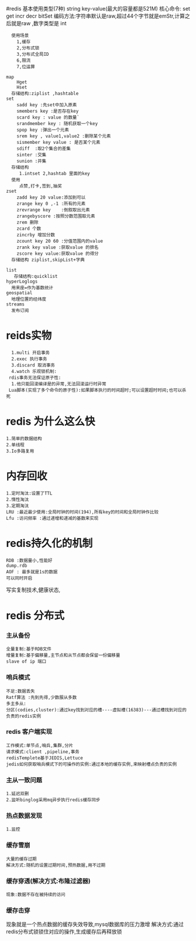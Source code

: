 #redis
    基本使用类型(7种)
    string key-value(最大的容量都是521M)
      核心命令:
        set
        get
        incr
        decr
        bitSet
      编码方法:字符串默认是raw,超过44个字节就是emStr,计算之后就是raw ,数字类型是 int
     
      使用场景
        1,缓存
        2,分布式锁
        3,分布式全局ID
        6,限流
        7,位运算
    
    map
        Hget
        Hset
      存储结构:ziplist ,hashtable
    set
        sadd key :先set中加入原素
        smembers key :是否存在key
        scard key : value 的数量`
        srandmember key : 随机获取一个key
        spop key :弹出一个元素
        srem key , value1,value2 :删除某个元素
        sismember key value : 是否某个元素
        sdiff  :取2个集合的差集    
        sinter :交集
        sunion :并集
      存储结构
         1.intset 2,hashtab 里面的key
      使用
         点赞,打卡,签到,抽奖
    zset
        zadd key 20 value:添加到可以
        zrange key 0 ,-1 :所有的元素
        zrevrange key    :倒叙取出元素
        zrangebyscore :按照分数范围取元素
        zrem 删除
        zcard 个数
        zincrby 增加分数
        zcount key 20 60 :分值范围内的value
        zrank key value :获取value 的排名
        zscore key value:获取value 的得分
      存储结构 ziplist,skipList+字典
    
    list
       存储结构:quicklist
    hyperLoglogs
      用来座=作为基数统计
    geospatial 
      地理位置的经纬度
    streams 
      发布订阅
# reids实物
      1.multi 开启事务
      2.exec 执行事务
      3.discard 取消事务
      4.watch 乐观锁机制:
     rdis事务无法保证原子性:
      1.他只能回滚编译是的异常,无法回滚运行时异常
     Lua脚本(实现了多个命令的原子性):如果脚本执行的时间超时;可以设置超时时间;也可以杀死
 # redis 为什么这么快
    1.简单的数据结构
    2.单线程
    3.Io多路复用
# 内存回收
    1.定时淘汰:设置了TTL
    2.惰性淘汰
    3.定期淘汰
    LRU :最近最少使用:全局时钟的时间(194),所有key的时间和全局时钟作比较
    Lfu :访问频率 :通过递增和递减的基数来实现
# redis持久化的机制
    RDB :数据量小,性能好 
    dump.rdb
    AOF : 最多就是1s的数据
    可以同时开启
   写实复制技术,健康状态,
# redis 分布式
### 主从备份
    全量复制:基于RDB文件
    增量复制:基于偏移量,主节点和从节点都会保留一份偏移量
    slave of ip 端口 
### 哨兵模式
    不足:数据丢失
    Ratf算法 :先到先得,少数服从多数
    多主多从:
    分区(codies,cluster):通过key找到对应的槽----虚拟槽(16383)---通过槽找到对应的负责的redis实例
### redis 客户端实现
    工作模式:单节点,哨兵,集群,分片 
    请求模式:client ,pipeline,事务
    redisTemplete基于JEDIS,Lettuce
    jedis如何获取哨兵模式下的可操作的实例:通过本地的缓存实例,来映射槽点负责的实例
### 主从一致问题
    1.延迟双删
    2.监听binglog采用mq异步执行redis缓存同步
### 热点数据发现
    1.监控
### 缓存雪崩
    大量的缓存过期
    解决方式:随机的设置过期时间,预热数据,用不过期
### 缓存穿透(解决方式:布隆过滤器)
    现象:数据不存在被持续的访问
### 缓存击穿
   现象就是一个热点数据的缓存失效导致,mysql数据库的压力激增
   解决方式:通过redis分布式锁锁住对应的操作,生成缓存后再释放锁


